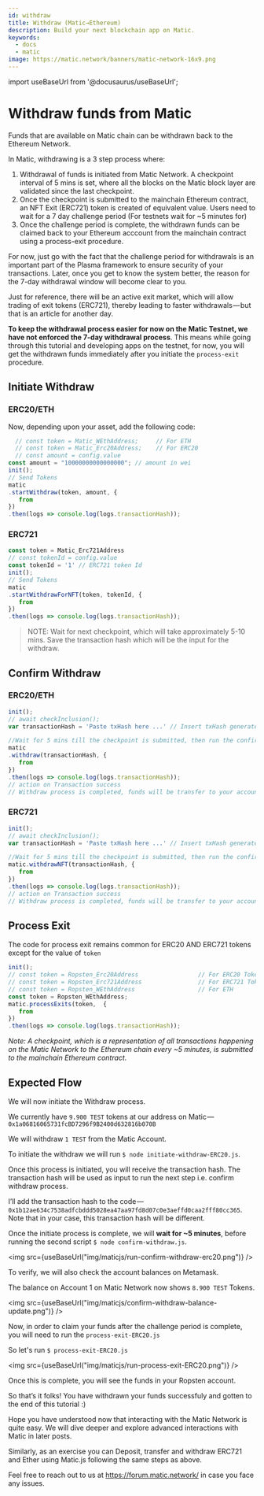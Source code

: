 ```yaml
---
id: withdraw
title: Withdraw (Matic→Ethereum)
description: Build your next blockchain app on Matic.
keywords:
  - docs
  - matic
image: https://matic.network/banners/matic-network-16x9.png 
---
```

import useBaseUrl from '@docusaurus/useBaseUrl';

# Withdraw funds from Matic
Funds that are available on Matic chain can be withdrawn back to the Ethereum Network.

In Matic, withdrawing is a 3 step process where:

1. Withdrawal of funds is initiated from Matic Network. A checkpoint interval of 5 mins is set, where all the blocks on the Matic block layer are validated since the last checkpoint.
2. Once the checkpoint is submitted to the mainchain Ethereum contract, an NFT Exit (ERC721) token is created of equivalent value. Users need to wait for a 7 day challenge period (For testnets wait for ~5 minutes for)
3. Once the challenge period is complete, the withdrawn funds can be claimed back to your Ethereum acccount from the mainchain contract using a process-exit procedure.

For now, just go with the fact that the challenge period for withdrawals is an important part of the Plasma framework to ensure security of your transactions. Later, once you get to know the system better, the reason for the 7-day withdrawal window will become clear to you.

Just for reference, there will be an active exit market, which will allow trading of exit tokens (ERC721), thereby leading to faster withdrawals — but that is an article for another day.

**To keep the withdrawal process easier for now on the Matic Testnet, we have not enforced the 7-day withdrawal process**. This means while going through this tutorial and developing apps on the testnet, for now, you will get the withdrawn funds immediately after you initiate the `process-exit` procedure.

## Initiate Withdraw

### ERC20/ETH
Now, depending upon your asset, add the following code:

```js
  // const token = Matic_WEthAddress;     // For ETH
  // const token = Matic_Erc20Address;    // For ERC20
  // const amount = config.value
const amount = "10000000000000000"; // amount in wei
init();
// Send Tokens
matic
.startWithdraw(token, amount, {
   from
})
.then(logs => console.log(logs.transactionHash));
```

### ERC721
```js
const token = Matic_Erc721Address
// const tokenId = config.value
const tokenId = '1' // ERC721 token Id
init();
// Send Tokens
matic
.startWithdrawForNFT(token, tokenId, {
   from
})
.then(logs => console.log(logs.transactionHash));
```
> NOTE: Wait for next checkpoint, which will take approximately 5-10 mins. Save the transaction hash which will be the input for the withdraw.

## Confirm Withdraw

### ERC20/ETH
```js
init();
// await checkInclusion();
var transactionHash = 'Paste txHash here ...' // Insert txHash generated from initiate-withdraw.js 

//Wait for 5 mins till the checkpoint is submitted, then run the confirm withdraw
matic
.withdraw(transactionHash, {
   from
})
.then(logs => console.log(logs.transactionHash));
// action on Transaction success
// Withdraw process is completed, funds will be transfer to your account after challege period is over.
```
### ERC721
```js
init();
// await checkInclusion();
var transactionHash = 'Paste txHash here ...' // Insert txHash generated from initiate-withdraw.js 

//Wait for 5 mins till the checkpoint is submitted, then run the confirm withdraw
matic.withdrawNFT(transactionHash, {
   from
})
.then(logs => console.log(logs.transactionHash));
// action on Transaction success
// Withdraw process is completed, funds will be transfer to your account after challege period is over.
```

## Process Exit

The code for process exit remains common for ERC20 AND ERC721 tokens except for the value of `token`

```js
init();
// const token = Ropsten_Erc20Address                 // For ERC20 Token
// const token = Ropsten_Erc721Address                // For ERC721 Token
// const token = Ropsten_WEthAddress                  // For ETH
const token = Ropsten_WEthAddress;
matic.processExits(token,  {
   from
})
.then(logs => console.log(logs.transactionHash));
```

_Note: A checkpoint, which is a representation of all transactions happening on the Matic Network to the Ethereum chain every ~5 minutes, is submitted to the mainchain Ethereum contract._

## Expected Flow

We will now initiate the Withdraw process.

We currently have `9.900 TEST` tokens at our address on Matic — `0x1a06816065731fcBD7296f9B2400d632816b070B`

We will withdraw `1 TEST` from the Matic Account.

To initiate the withdraw we will run `$ node initiate-withdraw-ERC20.js`.

Once this process is initiated, you will receive the transaction hash. The transaction hash will be used as input to run the next step i.e. confirm withdraw process.

I’ll add the transaction hash to the code — `0x1b12ae634c7538adfcbddd5028ea47aa97fd8d07c0e3aeffd0caa2fff80cc365`. Note that in your case, this transaction hash will be different.

Once the initiate process is complete, we will **wait for ~5 minutes**, before running the second script `$ node confirm-withdraw.js`.

<img src={useBaseUrl("img/maticjs/run-confirm-withdraw-erc20.png")} />

To verify, we will also check the account balances on Metamask.

The balance on Account 1 on Matic Network now shows `8.900 TEST` Tokens.

<img src={useBaseUrl("img/maticjs/confirm-withdraw-balance-update.png")} />

Now, in order to claim your funds after the challenge period is complete, you will need to run the `process-exit-ERC20.js`

So let's run `$ process-exit-ERC20.js`

<img src={useBaseUrl("img/maticjs/run-process-exit-ERC20.png")} />

Once this is complete, you will see the funds in your Ropsten account.

So that’s it folks! You have withdrawn your funds successfuly and gotten to the end of this tutorial :)

Hope you have understood now that interacting with the Matic Network is quite easy. We will dive deeper and explore advanced interactions with Matic in later posts.

Similarly, as an exercise you can Deposit, transfer and withdraw ERC721 and Ether using Matic.js following the same steps as above.

Feel free to reach out to us at https://forum.matic.network/ in case you face any issues.
